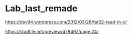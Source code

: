 # Lab_last_remade
 

https://dev64.wordpress.com/2012/03/26/fat32-read-in-c/

https://studfile.net/preview/478497/page:24/